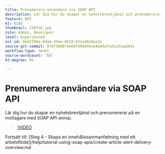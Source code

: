 ```yaml
---
title: Prenumerera användare via SOAP API
description: Lär dig hur du skapar en nyhetsbrevtjänst och prenumererar på en mottagare med SOAP API-anrop.
feature: API
kt: 8165
thumbnail: 336538.jpg
role: Admin, Developer
level: Experienced
exl-id: 6bd2f88a-9da4-43ea-8b18-b51a4024ea2a
source-git-commit: 87bf30887ee6dfd08094ce4a94a7cd1cdcaa2641
workflow-type: tm+mt
source-wordcount: '53'
ht-degree: 0%

---
```


# Prenumerera användare via SOAP API

Lär dig hur du skapar en nyhetsbrevtjänst och prenumererar på en mottagare med SOAP API-anrop.

>[!VIDEO](https://video.tv.adobe.com/v/336538?quality=12)

Fortsätt till: [Steg 4 - Skapa en innehållssammanfattning med ett arbetsflöde](/help/tutorial-using-soap-apis/create-article-alert-delivery-overview.md
